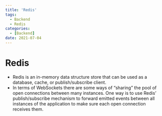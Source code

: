 ```yaml
---
title: 'Redis'
tags:
  - Backend
  - Redis
categories:
  - [Backend]
date: 2021-07-04
---
```

# Redis
* Redis is an in-memory data structure store that can be used as a database, cache, or publish/subscribe client.
* In terms of WebSockets there are some ways of “sharing” the pool of open connections between many instances. One way is to use Redis’ publish/subscribe mechanism to forward emitted events between all instances of the application to make sure each open connection receives them.